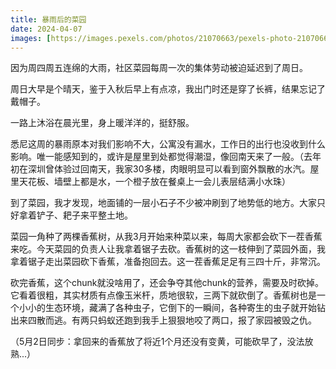 ```yaml
---
title: 暴雨后的菜园
date: 2024-04-07
images: [https://images.pexels.com/photos/21070663/pexels-photo-21070663/free-photo-of-banana.jpeg,]
---
```


因为周四周五连绵的大雨，社区菜园每周一次的集体劳动被迫延迟到了周日。

周日大早是个晴天，鉴于入秋后早上有点凉，我出门时还是穿了长裤，结果忘记了戴帽子。

一路上沐浴在晨光里，身上暖洋洋的，挺舒服。

悉尼这周的暴雨原本对我们影响不大，公寓没有漏水，工作日的出行也没收到什么影响。唯一能感知到的，或许是屋里到处都觉得潮湿，像回南天来了一般。（去年初在深圳曾体验过回南天，我家30多楼，肉眼明显可以看到窗外飘散的水汽。屋里天花板、墙壁上都是水，一个橙子放在餐桌上一会儿表层结满小水珠）

到了菜园，我才发现，地面铺的一层小石子不少被冲刷到了地势低的地方。大家只好拿着铲子、耙子来平整土地。

菜园一角种了两棵香蕉树，从我3月开始来种菜以来，每周大家都会砍下一茬香蕉来吃。今天菜园的负责人让我拿着锯子去砍。香蕉树的这一枝伸到了菜园外面，我拿着锯子走出菜园砍下香蕉，准备抱回去。这一茬香蕉足足有三四十斤，非常沉。

砍完香蕉，这个chunk就没啥用了，还会争夺其他chunk的营养，需要及时砍掉。它看着很粗，其实材质有点像玉米杆，质地很软，三两下就砍倒了。香蕉树也是一个小小的生态环境，藏满了各种虫子，它倒下的一瞬间，各种寄生的虫子就开始钻出来四散而逃。有两只蚂蚁还跑到我手上狠狠地咬了两口，报了家园被毁之仇。

（5月2日同步：拿回来的香蕉放了将近1个月还没有变黄，可能砍早了，没法放熟...）



